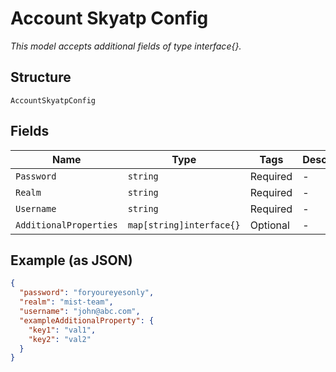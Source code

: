 
# Account Skyatp Config

*This model accepts additional fields of type interface{}.*

## Structure

`AccountSkyatpConfig`

## Fields

| Name | Type | Tags | Description |
|  --- | --- | --- | --- |
| `Password` | `string` | Required | - |
| `Realm` | `string` | Required | - |
| `Username` | `string` | Required | - |
| `AdditionalProperties` | `map[string]interface{}` | Optional | - |

## Example (as JSON)

```json
{
  "password": "foryoureyesonly",
  "realm": "mist-team",
  "username": "john@abc.com",
  "exampleAdditionalProperty": {
    "key1": "val1",
    "key2": "val2"
  }
}
```


